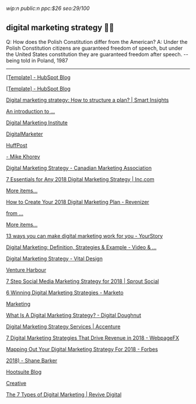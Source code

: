 ###### wip:n public:n ppc:$26 seo:29/100

## digital marketing strategy :men_wrestling:

Q:	How does the Polish Constitution differ from the American?
A:	Under the Polish Constitution citizens are guaranteed freedom of
	speech, but under the United States constitution they are
	guaranteed freedom after speech.
		-- being told in Poland, 1987


----------


[[Template] - HubSpot Blog ](https://blog.hubspot.com/marketing/digital-strategy-guide)

[[Template] - HubSpot Blog ](http://blog.hubspot.com/marketing/digital-strategy-guide)

[Digital marketing strategy: How to structure a plan? | Smart Insights ](http://www.smartinsights.com/digital-marketing-strategy/)

[ ](https://www.smartinsights.com/digital-marketing-strategy/)

[An introduction to ... ](https://www.smartinsights.com/digital-marketing-strategy/an-introduction-to-neuromarketing/)

[Digital Marketing Institute ](http://digitalmarketinginstitute.com/en-ca/blog/5-steps-powerful-digital-marketing-strategy)

[ ](https://digitalmarketinginstitute.com/en-ca/blog/5-steps-powerful-digital-marketing-strategy)

[DigitalMarketer ](http://www.digitalmarketer.com/digital-marketing/digital-marketing-strategy/)

[HuffPost ](http://m.huffpost.com/us/entry/4816425)

[- Mike Khorev ](http://mikekhorev.com/12-effective-digital-marketing-tactics-strategies-2018-beyond/amp)

[ ](https://mikekhorev.com/12-effective-digital-marketing-tactics-strategies-2018-beyond/amp)

[Digital Marketing Strategy - Canadian Marketing Association ](http://www.the-cma.org/education-events/professional-development/marketing-courses/digital-strategy)

[7 Essentials for Any 2018 Digital Marketing Strategy | Inc.com ](http://www.inc.com/jeremy-goldman/7-essentials-for-any-digital-marketing-strategy.html)

[More items...](http://revenizer.com/how-to-create-digital-marketing-plan/)

[      How to Create Your 2018 Digital Marketing Plan - Revenizer ](https://revenizer.com/how-to-create-digital-marketing-plan/)

[      from ... ](https://searchcio.techtarget.com/definition/digital-strategy)

[More items...](http://yourstory.com/2014/12/digital-marketing-startups/)

[      13 ways you can make digital marketing work for you - YourStory ](https://yourstory.com/2014/12/digital-marketing-startups/)

[      Digital Marketing: Definition, Strategies & Example - Video & ... ](https://study.com/academy/lesson/digital-marketing-definition-strategies-example.html)

[Digital Marketing Strategy - Vital Design ](http://vtldesign.com/what-we-do/digital-marketing/digital-marketing-strategy/)

[ ](https://vtldesign.com/what-we-do/digital-marketing/digital-marketing-strategy/)

[Venture Harbour ](http://www.ventureharbour.com/top-digital-marketing-strategies-for-2018/amp/)

[ ](https://www.ventureharbour.com/top-digital-marketing-strategies-for-2018/amp/)

[7 Step Social Media Marketing Strategy for 2018 | Sprout Social ](http://sproutsocial.com/insights/social-media-marketing-strategy/amp/)

[ ](https://sproutsocial.com/insights/social-media-marketing-strategy/amp/)

[6 Winning Digital Marketing Strategies - Marketo ](http://blog.marketo.com/2015/11/6-trending-and-cutting-edge-digital-marketing-strategies-you-need-to-know.html)

[Marketing ](http://www.lyfemarketing.com/blog/social-media-marketing-strategy/)

[ ](https://www.lyfemarketing.com/blog/social-media-marketing-strategy/)

[What Is A Digital Marketing Strategy? - Digital Doughnut ](http://www.digitaldoughnut.com/articles/2017/february/what-is-a-digital-marketing-strategy)

[Digital Marketing Strategy Services | Accenture ](http://www.accenture.com/ca-en/service-accenture-interactive-digital-marketing-strategy)

[ ](https://www.accenture.com/ca-en/service-accenture-interactive-digital-marketing-strategy)

[7 Digital Marketing Strategies That Drive Revenue in 2018 - WebpageFX ](http://www.webpagefx.com/internet-marketing/actionable-digital-marketing-strategies.html)

[Mapping Out Your Digital Marketing Strategy For 2018 - Forbes ](http://www.forbes.com/sites/forbescommunicationscouncil/2018/01/02/mapping-out-your-digital-marketing-strategy-for-2018/amp/)

[2018) - Shane Barker ](http://shanebarker.com/blog/best-digital-marketing-strategies-for-startups/amp/)

[ ](https://shanebarker.com/blog/best-digital-marketing-strategies-for-startups/amp/)

[Hootsuite Blog ](http://blog.hootsuite.com/how-to-create-a-social-media-marketing-plan/amp/)

[Creative ](http://www.kunocreative.com/blog/digital-marketing-strategy-example?hs_amp=true)

[The 7 Types of Digital Marketing | Revive Digital ](http://revive.digital/blog/the-7-types-of-digital-marketing/)

